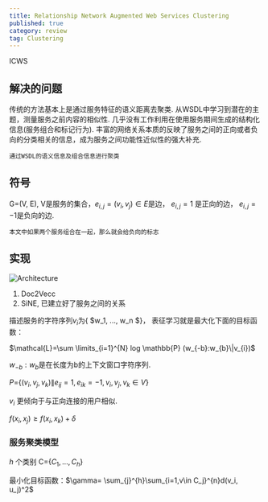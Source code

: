 ```yaml
---
title: Relationship Network Augmented Web Services Clustering
published: true
category: review
tag: Clustering
---
```

ICWS

## 解决的问题

传统的方法基本上是通过服务特征的语义距离去聚类. 从WSDL中学习到潜在的主题，测量服务之前内容的相似性.
几乎没有工作利用在使用服务期间生成的结构化信息(服务组合和标记行为).
丰富的网络关系本质的反映了服务之间的正向或者负向的分类相关的信息，成为服务之间功能性近似性的强大补充.

`通过WSDL的语义信息及组合信息进行聚类`

## 符号

G=(V, E), V是服务的集合，$e_{i,j}=(v_i, v_j)\in E$是边， $e_{i,j}=1$ 是正向的边， $e_{i,j}=-1$是负向的边.

`本文中如果两个服务组合在一起，那么就会给负向的标志`

## 实现

![Architecture](http://plusnet.cn/assets/include/web_clustering.png)

1. Doc2Vecc
2. SiNE, 已建立好了服务之间的关系

描述服务的字符序列$v_i$为{ $w_1, ..., w_n $}， 表征学习就是最大化下面的目标函数：

$\mathcal{L}=\sum \limits_{i=1}^{N} log \mathbb{P} (w_{-b}:w_{b}\|v_{i})$

$w_{-b}:w_{b}$是在长度为b的上下文窗口字符序列.

$P$={$(v_i, v_j, v_k)\|e_{ij}=1, e_{ik}=-1, v_i, v_j, v_k \in V$}

$v_i$ 更倾向于与正向连接的用户相似.

$f(x_i, x_j) \geq f(x_i, x_k) + \delta$

### 服务聚类模型

$h$ 个类别 C={$C_1, ..., C_h$}

最小化目标函数：$\gamma= \sum_{j}^{h}\sum_{i=1,v\in C_j}^{n}d(v_i, u_j)^2$
